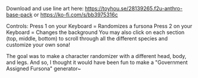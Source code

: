 Download and use line art here: 
https://toyhou.se/28139265.f2u-anthro-base-pack 
or
https://ko-fi.com/s/bb3975316c

Controls:
Press 1 on your Keyboard = Randomizes a fursona
Press 2 on your Keyboard = Changes the background
You may also click on each section (top, middle, bottom) to scroll through all the different species and customize your own sona!

The goal was to make a character randomizer with a different head, body, and legs. 
And so, I thought it would have been fun to make a "Government Assigned Fursona" generator~
